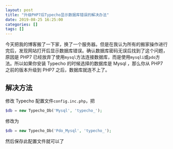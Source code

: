 ```yaml
---
layout: post
title: "升级PHP7后Typecho显示数据库错误的解决办法"
date: 2019-08-25 16:25:00
categories: []
tags: []
---
```

今天把我的博客搬了一下家，换了一个服务器。但是在我认为所有的搬家操作进行完后，发现网站打开后显示数据库错误。确认数据库密码无误后找到了这个问题，原因是 PHP7 已经放弃了使用<!--more-->`mysql`方法连接数据库，而是使用`mysqli`或`pdo`方法。所以如果你安装 Typecho 的时候选择的数据库是 Mysql ，那么你从 PHP7 之前的版本升级到 PHP7 之后，数据库就连不上了。
## 解决方法
修改 Typecho 配置文件`config.inc.php`，把
```php
$db = new Typecho_Db('Mysql', 'typecho_');
```
修改为
```php
$db = new Typecho_Db('Pdo_Mysql', 'typecho_');
```
然后保存此配置文件就可以了
